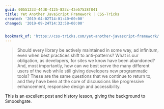 ```yaml
---
guid: 00551233-44d8-4125-823c-42e57538f841
title: Yet Another JavaScript Framework | CSS-Tricks
created: '2019-04-02T14:01:40+00:00'
changed: '2019-09-24T14:32:58+00:00'


bookmark_of: 'https://css-tricks.com/yet-another-javascript-framework/'
---
```


> Should every library be actively maintained in some way, ad infinitum, even when best practices shift to anti-patterns? What is our obligation, as developers, for sites we know have been abandoned? And, most importantly, how can we best serve the many different users of the web while still giving developers new programmatic tools? These are the same questions that we continue to return to, and they have been at the core of discussions like progressive enhancement, responsive design and accessibility.

This is an excellent post and history lesson, giving the background to Smooshgate. 
